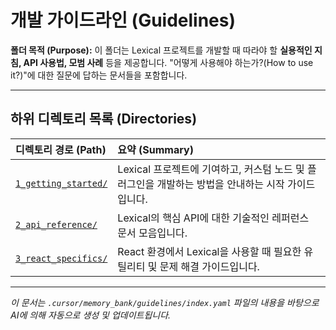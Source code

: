 # 개발 가이드라인 (Guidelines)

**폴더 목적 (Purpose):** 이 폴더는 Lexical 프로젝트를 개발할 때 따라야 할 **실용적인 지침, API 사용법, 모범 사례** 등을 제공합니다. "어떻게 사용해야 하는가?(How to use it?)"에 대한 질문에 답하는 문서들을 포함합니다.

---

## 하위 디렉토리 목록 (Directories)

| 디렉토리 경로 (Path)                               | 요약 (Summary)                                                                        |
| :--------------------------------------------------- | :-------------------------------------------------------------------------------------- |
| [`1_getting_started/`](./1_getting_started/)       | Lexical 프로젝트에 기여하고, 커스텀 노드 및 플러그인을 개발하는 방법을 안내하는 시작 가이드입니다. |
| [`2_api_reference/`](./2_api_reference/)           | Lexical의 핵심 API에 대한 기술적인 레퍼런스 문서 모음입니다.                              |
| [`3_react_specifics/`](./3_react_specifics/)       | React 환경에서 Lexical을 사용할 때 필요한 유틸리티 및 문제 해결 가이드입니다.                 |

---

*이 문서는 `.cursor/memory_bank/guidelines/index.yaml` 파일의 내용을 바탕으로 AI에 의해 자동으로 생성 및 업데이트됩니다.* 